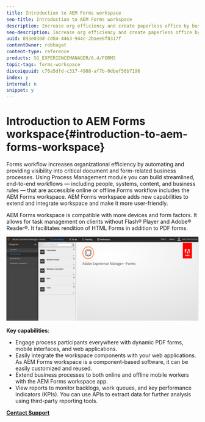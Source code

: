 ```yaml
---
title: Introduction to AEM Forms workspace
seo-title: Introduction to AEM Forms workspace
description: Increase org efficiency and create paperless office by business process automation using LiveCycle AEM Forms workspace.
seo-description: Increase org efficiency and create paperless office by business process automation using LiveCycle AEM Forms workspace.
uuid: 893e038d-cd84-4463-944c-2baee8f8317f
contentOwner: robhagat
content-type: reference
products: SG_EXPERIENCEMANAGER/6.4/FORMS
topic-tags: forms-workspace
discoiquuid: c76a5dfd-c317-4988-af7b-0dbef56b7196
index: y
internal: n
snippet: y
---
```


# Introduction to AEM Forms workspace{#introduction-to-aem-forms-workspace}

Forms workflow increases organizational efficiency by automating and providing visibility into critical document and form-related business processes. Using Process Management module you can build streamlined, end-to-end workflows — including people, systems, content, and business rules — that are accessible online or offline.Forms workflow includes the AEM Forms workspace. AEM Forms workspace adds new capabilities to extend and integrate workspace and make it more user-friendly.

AEM Forms workspace is compatible with more devices and form factors. It allows for task management on clients without Flash® Player and Adobe® Reader®. It facilitates rendition of HTML Forms in addition to PDF forms.

![](assets/HTML-WS.png)

**Key capabilities**:

* Engage process participants everywhere with dynamic PDF forms, mobile interfaces, and web applications.
* Easily integrate the workspace components with your web applications. As AEM Forms workspace is a component-based software, it can be easily customized and reused. 
* Extend business processes to both online and offline mobile workers with the AEM Forms workspace app.
* View reports to monitor backlogs, work queues, and key performance indicators (KPIs). You can use APIs to extract data for further analysis using third-party reporting tools.

[**Contact Support**](https://www.adobe.com/account/sign-in.supportportal.html)
